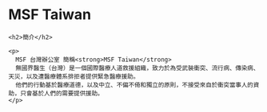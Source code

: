 <!DOCTYPE html>
<html>
  <head>
    <title>MSF Taiwan Website</title>
  </head>

  <body>
    <h1>MSF Taiwan</h1>

    <h2>簡介</h2>

    <p>
      MSF 台灣辦公室 簡稱<strong>MSF Taiwan</strong>
      無國界醫生（台灣）是一個國際醫療人道救援組織，致力於為受武裝衝突、流行病、傳染病、天災，以及遭醫療體系排拒者提供緊急醫療援助。
      他們的行動基於醫療道德，以及中立、不偏不倚和獨立的原則，不接受來自於衝突當事人的資助，只會基於人們的需要提供援助。
    </p>
  </body>
</html>
